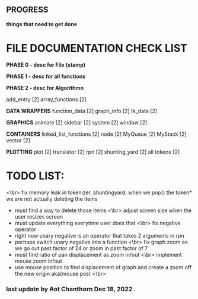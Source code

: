 ## PROGRESS
**things that need to get done**
# FILE DOCUMENTATION CHECK LIST 

**PHASE 0 - desc for File (stamp)**

**PHASE 1 - desc for all functions**

**PHASE 2 - desc for Algorithmn**

add_entry [2]
array_functions [2]

**DATA WRAPPERS**
function_data [2]
graph_info [2]
tk_data [2]

**GRAPHICS**
animate [2]
sidebar [2]
system [2]
window [2]

**CONTAINERS**
linked_list_functions [2]
node [2]
MyQueue [2]
MyStack [2]
vector [2]

**PLOTTING**
plot [2]
translator [2]
rpn [2]
shunting_yard [2]
all tokens [2]


# TODO LIST:

<\br>
fix memory leak in tokenizer, shuntingyard;
when we pop() the token* we are not actually deleting the items
- must find a way to delete those items 
<\br>
adjust screen size when the user resizes screen 
- must update everything everytime user does that
<\br>
fix negative operator
- right now unary negative is an operator that takes 2 arguments in rpn
- perhaps switch unary negative into a function 
<\br>
fix graph zoom as we go out past factor of 24 or zoom in past factor of 7
- must find ratio of pan displacement as zoom in/out
<\br>
implement mouse zoom in/out
- use mouse position to find displacement of graph and create a zoom off the new origin aka(mouse pos)
<\br>

### last update by Aot Chanthorn Dec 18, 2022 .